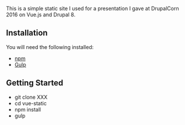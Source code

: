 This is a simple static site I used for a presentation I gave at DrupalCorn 2016 on Vue.js and Drupal 8.

## Installation
You will need the following installed:

* [npm](https://www.npmjs.com/)
* [Gulp](http://gulpjs.com/)

## Getting Started

* git clone XXX
* cd vue-static
* npm install
* gulp

